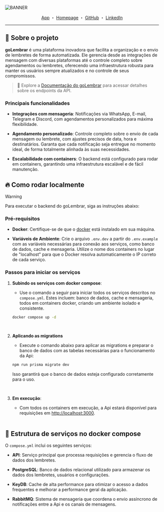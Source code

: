 ![BANNER](https://i.ibb.co/VJSdkHn/golembrar.png)

<p align="center">
<a href="https://app.golembrar.com" target="_blank">App</a>
・
<a href="https://golembrar.com" target="_blank">Homepage</a>
・
<a href="https://github.com/goLembrar" target="_blank">GitHub</a>
・
<a href="https://www.linkedin.com/company/golembrar" target="_blank">LinkedIn</a>
</p>

---

## 💭 Sobre o projeto

**goLembrar** é uma plataforma inovadora que facilita a organização e o envio de lembretes de forma automatizada. Ele gerencia desde as integrações de mensagem com diversas plataformas até o controle completo sobre agendamentos ou lembretes, oferecendo uma infraestrutura robusta para manter os usuários sempre atualizados e no controle de seus compromissos.

> 📜 Explore a [Documentação do goLembrar](https://api.golembrar.com) para acessar detalhes sobre os endpoints da API.

### Principais funcionalidades

- **Integrações com mensageria**: Notificações via WhatsApp, E-mail, Telegram e Discord, com agendamentos personalizados para máxima flexibilidade.

- **Agendamento personalizado**: Controle completo sobre o envio de cada mensagem ou lembrete, com ajustes precisos de data, hora e destinatários. Garanta que cada notificação seja entregue no momento ideal, de forma totalmente alinhada às suas necessidades.

- **Escalabilidade com containers**: O backend está configurado para rodar em containers, garantindo uma infraestrutura escalável e de fácil manutenção.

## 🔥 Como rodar localmente

> [!WARNING]
> Para executar o backend do goLembrar, siga as instruções abaixo:

### Pré-requisitos

- **Docker**: Certifique-se de que o [docker](https://www.docker.com/get-started) está instalado em sua máquina.

- **Variáveis de Ambiente**: Crie o arquivo `.env.dev` a partir do `.env.example` com as variáveis necessárias para conexão aos serviços, como banco de dados, cache e mensageria. Utilize o nome dos containers no lugar de "localhost" para que o Docker resolva automaticamente o IP correto de cada serviço.

### Passos para iniciar os serviços

1. **Subindo os serviços com docker compose**:

   - Use o comando a seguir para iniciar todos os serviços descritos no `compose.yml`. Estes incluem: banco de dados, cache e mensageria, todos em containers docker, criando um ambiente isolado e consistente.

   ```sh
   docker compose up -d
   ```

   <br>

2. **Aplicando as migrations**

   - Execute o comando abaixo para aplicar as migrations e preparar o banco de dados com as tabelas necessárias para o funcionamento da Api:

   ```sh
   npm run prisma migrate dev
   ```

   Isso garantirá que o banco de dados esteja configurado corretamente para o uso.

   <br>

3. **Em execução**:

   - Com todos os containers em execução, a Api estará disponível para requisições em [http://localhost:3000](http://localhost:3000).

   <br>

## 🚀 Estrutura de serviços no docker compose

O `compose.yml` inclui os seguintes serviços:

- **API**: Serviço principal que processa requisições e gerencia o fluxo de dados dos lembretes.

- **PostgreSQL**: Banco de dados relacional utilizado para armazenar os dados dos lembretes, usuários e configurações.

- **KeyDB**: Cache de alta performance para otimizar o acesso a dados frequentes e melhorar a performance geral da aplicação.

- **RabbitMQ**: Sistema de mensageria que coordena o envio assíncrono de notificações entre a Api e os canais de mensagens.
